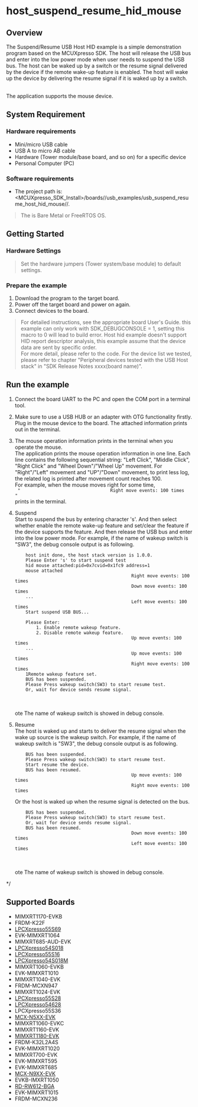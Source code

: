 # host_suspend_resume_hid_mouse



## Overview

The Suspend/Resume USB Host HID example is a simple demonstration program based on the MCUXpresso SDK.
The host will release the USB bus and enter into the low power mode when user needs to suspend the USB bus.
The host can be waked up by a switch or the resume signal delivered by the device if the remote wake-up feature is enabled.
The host will wake up the device by delivering the resume signal if it is waked up by a switch.

<br> The application supports the mouse device.

## System Requirement

### Hardware requirements

- Mini/micro USB cable
- USB A to micro AB cable
- Hardware (Tower module/base board, and so on) for a specific device
- Personal Computer (PC)


### Software requirements

- The project path is:
<br> <MCUXpresso_SDK_Install>/boards/<board>/usb_examples/usb_suspend_resume_host_hid_mouse/<rtos>/<toolchain>.
> The <rtos> is Bare Metal or FreeRTOS OS.


## Getting Started

### Hardware Settings

> Set the hardware jumpers (Tower system/base module) to default settings.


### Prepare the example 

1.  Download the program to the target board.
2.  Power off the target board and power on again.
3.  Connect devices to the board.

> For detailed instructions, see the appropriate board User's Guide.
> this example can only work with SDK_DEBUGCONSOLE = 1, setting this macro to 0 will lead to build error.
> Host hid example doesn't support HID report descriptor analysis, this example assume that the device data are sent by specific order. 
      <br> For more detail, please refer to the code. For the device list we tested,
      <br> please refer to chapter "Peripheral devices tested with the USB Host stack" in "SDK Release Notes xxxx(board name)".

## Run the example

1.  Connect the board UART to the PC and open the COM port in a terminal tool.
2.  Make sure to use a USB HUB or an adapter with OTG functionality firstly. Plug in the mouse device to the board. The attached information prints out in the terminal.
3.  The mouse operation information prints in the terminal when you operate the mouse.
    <br> The application prints the mouse operation information in one line. Each line contains the following sequential string:
    "Left Click", "Middle Click", "Right Click" and "Wheel Down"/"Wheel Up" movement. For "Right"/"Left" movement and "UP"/"Down" movement, to print less log, the related log is printed after movement count reaches 100.
    <br> For example, when the mouse moves right for some time,
    <br> ``` "                                  Right move events: 100 times             "```
    <br> prints in the terminal.

4.  Suspend<br>
    Start to suspend the bus by entering character 's'. And then select whether enable the remote wake-up feature and set/clear the feature if the device supports the feature.
    And then release the USB bus and enter into the low power mode.
    For example, if the name of wakeup switch is "SW3", the debug console output is as following. 
    <br>
    ```
        host init done, the host stack version is 1.0.0.
        Please Enter 's' to start suspend test
        hid mouse attached:pid=0x7cvid=0x1fc9 address=1
        mouse attached
                                                Right move events: 100 times
                                                Down move events: 100 times
        ...
                                                Left move events: 100 times
        Start suspend USB BUS...

        Please Enter:
            1. Enable remote wakeup feature.
            2. Disable remote wakeup feature.
                                                Up move events: 100 times
        ...
                                                Up move events: 100 times
                                                Right move events: 100 times
        1Remote wakeup feature set.
        BUS has been suspended.
        Please Press wakeup switch(SW3) to start resume test.
        Or, wait for device sends resume signal.
    ```
    <br>
    <br>ote The name of wakeup switch is showed in debug console.

5.  Resume<br> 
    The host is waked up and starts to deliver the resume signal when the wake up source is the wakeup switch.
    For example, if the name of wakeup switch is "SW3", the debug console output is as following. 
    <br>
    ```
        BUS has been suspended.
        Please Press wakeup switch(SW3) to start resume test.
        Start resume the device.
        BUS has been resumed.
                                                Up move events: 100 times
                                                Right move events: 100 times
    ```
    Or the host is waked up when the resume signal is detected on the bus.
    ```
        BUS has been suspended.
        Please Press wakeup switch(SW3) to start resume test.
        Or, wait for device sends resume signal.
        BUS has been resumed.
                                                Down move events: 100 times
                                                Left move events: 100 times
    ```
    <br>
    <br>ote The name of wakeup switch is showed in debug console.



*/


## Supported Boards
- MIMXRT1170-EVKB
- FRDM-K22F
- [LPCXpresso55S69](../../_boards/lpcxpresso55s69/usb_examples/usb_suspend_resume_host_hid_mouse/example_board_readme.md)
- EVK-MIMXRT1064
- MIMXRT685-AUD-EVK
- [LPCXpresso54S018](../../_boards/lpcxpresso54s018/usb_examples/usb_suspend_resume_host_hid_mouse/example_board_readme.md)
- [LPCXpresso55S16](../../_boards/lpcxpresso55s16/usb_examples/usb_suspend_resume_host_hid_mouse/example_board_readme.md)
- [LPCXpresso54S018M](../../_boards/lpcxpresso54s018m/usb_examples/usb_suspend_resume_host_hid_mouse/example_board_readme.md)
- MIMXRT1060-EVKB
- EVK-MIMXRT1010
- MIMXRT1040-EVK
- FRDM-MCXN947
- MIMXRT1024-EVK
- [LPCXpresso55S28](../../_boards/lpcxpresso55s28/usb_examples/usb_suspend_resume_host_hid_mouse/example_board_readme.md)
- [LPCXpresso54628](../../_boards/lpcxpresso54628/usb_examples/usb_suspend_resume_host_hid_mouse/example_board_readme.md)
- LPCXpresso55S36
- [MCX-N5XX-EVK](../../_boards/mcxn5xxevk/usb_examples/usb_suspend_resume_host_hid_mouse/example_board_readme.md)
- MIMXRT1060-EVKC
- MIMXRT1160-EVK
- [MIMXRT1180-EVK](../../_boards/evkmimxrt1180/usb_examples/usb_suspend_resume_host_hid_mouse/example_board_readme.md)
- FRDM-K32L2A4S
- EVK-MIMXRT1020
- MIMXRT700-EVK
- EVK-MIMXRT595
- EVK-MIMXRT685
- [MCX-N9XX-EVK](../../_boards/mcxn9xxevk/usb_examples/usb_suspend_resume_host_hid_mouse/example_board_readme.md)
- EVKB-IMXRT1050
- [RD-RW612-BGA](../../_boards/rdrw612bga/usb_examples/usb_suspend_resume_host_hid_mouse/example_board_readme.md)
- EVK-MIMXRT1015
- FRDM-MCXN236
